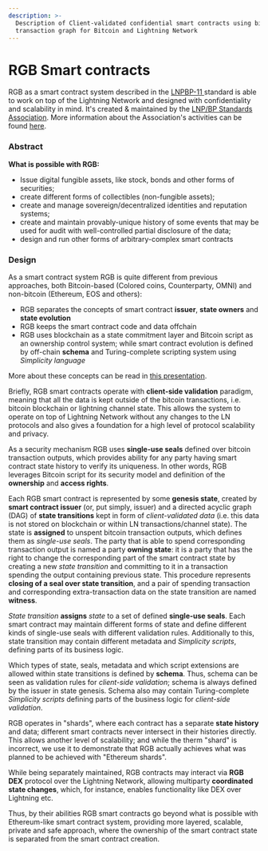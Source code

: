 ```yaml
---
description: >-
  Description of Client-validated confidential smart contracts using bitcoin
  transaction graph for Bitcoin and Lightning Network
---
```


# RGB Smart contracts

RGB as a smart contract system described in the [LNPBP-11 ](https://github.com/LNP-BP/LNPBPs/blob/master/lnpbp-0011.md)standard is able to work on top of the Lightning Network and designed with confidentiality and scalability in mind. It's created & maintained by the [LNP/BP Standards Association](https://www.lnp-bp.org/). More information about the Association's activities can be found [here](https://github.com/LNP-BP).

### Abstract

**What is possible with RGB:**

* Issue digital fungible assets, like stock, bonds and other forms of securities;
* create different forms of collectibles \(non-fungible assets\);
* create and manage sovereign/decentralized identities and reputation systems;
* create and maintain provably-unique history of some events that may be used for audit with well-controlled partial disclosure of the data;
* design and run other forms of arbitrary-complex smart contracts

### Design

As a smart contract system RGB is quite different from previous approaches, both Bitcoin-based \(Colored coins, Counterparty, OMNI\) and non-bitcoin \(Ethereum, EOS and others\):

* RGB separates the concepts of smart contract **issuer**, **state owners** and **state evolution**
* RGB keeps the smart contract code and data offchain
* RGB uses blockchain as a state commitment layer and Bitcoin script as an ownership control system; while smart contract evolution is defined by off-chain **schema** and Turing-complete scripting system using _Simplicity language_

More about these concepts can be read in [this presentation](https://github.com/LNP-BP/FAQ/blob/master/Presentation%20slides/RGB%20%26%20Spectrum%20explanation%20for%20business.pdf).

Briefly, RGB smart contracts operate with **client-side validation** paradigm, meaning that all the data is kept outside of the bitcoin transactions, i.e. bitcoin blockchain or lightning channel state. This allows the system to operate on top of Lightning Network without any changes to the LN protocols and also gives a foundation for a high level of protocol scalability and privacy.

As a security mechanism RGB uses **single-use seals** defined over bitcoin transaction outputs, which provides ability for any party having smart contract state history to verify its uniqueness. In other words, RGB leverages Bitcoin script for its security model and definition of the **ownership** and **access rights**.

Each RGB smart contract is represented by some **genesis state**, created by **smart contract issuer** \(or, put simply, issuer\) and a directed acyclic graph \(DAG\) of **state transitions** kept in form of _client-validated data_ \(i.e. this data is not stored on blockchain or within LN transactions/channel state\). The state is **assigned** to unspent bitcoin transaction outputs, which defines them as _single-use seals_. The party that is able to spend corresponding transaction output is named a party **owning state**: it is a party that has the right to change the corresponding part of the smart contract state by creating a new _state transition_ and committing to it in a transaction spending the output containing previous state. This procedure represents **closing of a seal over state transition**, and a pair of spending transaction and corresponding extra-transaction data on the state transition are named **witness**.

_State transition_ **assigns** _state_ to a set of defined **single-use seals**. Each smart contract may maintain different forms of state and define different kinds of single-use seals with different validation rules. Additionally to this, state transition may contain different metadata and _Simplicity scripts_, defining parts of its business logic.

Which types of state, seals, metadata and which script extensions are allowed within state transitions is defined by **schema**. Thus, schema can be seen as validation rules for _client-side validation_; schema is always defined by the issuer in state genesis. Schema also may contain Turing-complete _Simplicity scripts_ defining parts of the business logic for _client-side validation_.

RGB operates in "shards", where each contract has a separate **state history** and data; different smart contracts never intersect in their histories directly. This allows another level of scalability; and while the therm "shard" is incorrect, we use it to demonstrate that RGB actually achieves what was planned to be achieved with "Ethereum shards".

While being separately maintained, RGB contracts may interact via **RGB DEX** protocol over the Lightning Network, allowing multiparty **coordinated state changes**, which, for instance, enables functionality like DEX over Lightning etc.

Thus, by their abilities RGB smart contracts go beyond what is possible with Ethereum-like smart contract system, providing more layered, scalable, private and safe approach, where the ownership of the smart contract state is separated from the smart contract creation.

